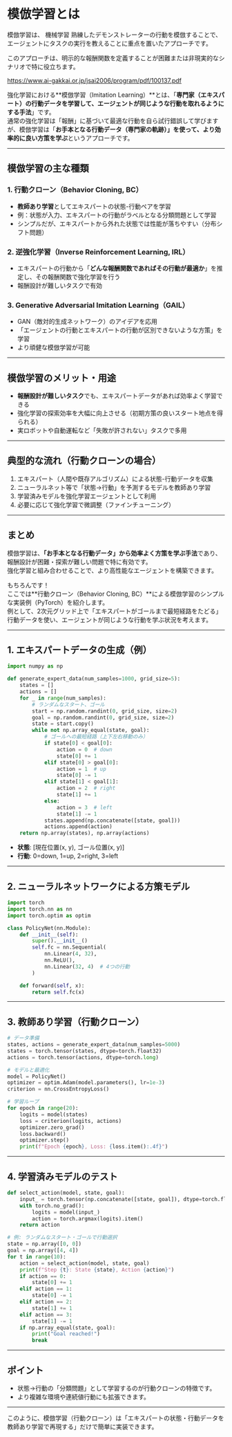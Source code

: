 # 模倣学習とは

模倣学習は、 機械学習 熟練したデモンストレーターの行動を模倣することで、エージェントにタスクの実行を教えることに重点を置いたアプローチです。

このアプローチは、明示的な報酬関数を定義することが困難または非現実的なシナリオで特に役立ちます。

https://www.ai-gakkai.or.jp/jsai2006/program/pdf/100137.pdf


強化学習における**模倣学習（Imitation Learning）**とは、「**専門家（エキスパート）の行動データを学習して、エージェントが同じような行動を取れるようにする手法**」です。  
通常の強化学習は「報酬」に基づいて最適な行動を自ら試行錯誤して学びますが、模倣学習は「**お手本となる行動データ（専門家の軌跡）」を使って、より効率的に良い方策を学ぶ**というアプローチです。

---

## 模倣学習の主な種類

### 1. 行動クローン（Behavior Cloning, BC）
- **教師あり学習**としてエキスパートの状態-行動ペアを学習
- 例：状態が入力、エキスパートの行動がラベルとなる分類問題として学習
- シンプルだが、エキスパートから外れた状態では性能が落ちやすい（分布シフト問題）

### 2. 逆強化学習（Inverse Reinforcement Learning, IRL）
- エキスパートの行動から「**どんな報酬関数であればその行動が最適か**」を推定し、その報酬関数で強化学習を行う
- 報酬設計が難しいタスクで有効

### 3. Generative Adversarial Imitation Learning（GAIL）
- GAN（敵対的生成ネットワーク）のアイデアを応用
- 「エージェントの行動とエキスパートの行動が区別できないような方策」を学習
- より頑健な模倣学習が可能

---

## 模倣学習のメリット・用途

- **報酬設計が難しいタスク**でも、エキスパートデータがあれば効率よく学習できる
- 強化学習の探索効率を大幅に向上させる（初期方策の良いスタート地点を得られる）
- 実ロボットや自動運転など「失敗が許されない」タスクで多用

---

## 典型的な流れ（行動クローンの場合）

1. エキスパート（人間や既存アルゴリズム）による状態-行動データを収集
2. ニューラルネット等で「状態→行動」を予測するモデルを教師あり学習
3. 学習済みモデルを強化学習エージェントとして利用
4. 必要に応じて強化学習で微調整（ファインチューニング）

---

## まとめ

模倣学習は、**「お手本となる行動データ」から効率よく方策を学ぶ手法**であり、  
報酬設計が困難・探索が難しい問題で特に有効です。  
強化学習と組み合わせることで、より高性能なエージェントを構築できます。



もちろんです！  
ここでは**行動クローン（Behavior Cloning, BC）**による模倣学習のシンプルな実装例（PyTorch）を紹介します。  
例として、2次元グリッド上で「エキスパートがゴールまで最短経路をたどる」行動データを使い、エージェントが同じような行動を学ぶ状況を考えます。

---

## 1. エキスパートデータの生成（例）

```python
import numpy as np

def generate_expert_data(num_samples=1000, grid_size=5):
    states = []
    actions = []
    for _ in range(num_samples):
        # ランダムなスタート、ゴール
        start = np.random.randint(0, grid_size, size=2)
        goal = np.random.randint(0, grid_size, size=2)
        state = start.copy()
        while not np.array_equal(state, goal):
            # ゴールへの最短経路（上下左右移動のみ）
            if state[0] < goal[0]:
                action = 0  # down
                state[0] += 1
            elif state[0] > goal[0]:
                action = 1  # up
                state[0] -= 1
            elif state[1] < goal[1]:
                action = 2  # right
                state[1] += 1
            else:
                action = 3  # left
                state[1] -= 1
            states.append(np.concatenate([state, goal]))
            actions.append(action)
    return np.array(states), np.array(actions)
```

- **状態**: [現在位置(x, y), ゴール位置(x, y)]
- **行動**: 0=down, 1=up, 2=right, 3=left

---

## 2. ニューラルネットワークによる方策モデル

```python
import torch
import torch.nn as nn
import torch.optim as optim

class PolicyNet(nn.Module):
    def __init__(self):
        super().__init__()
        self.fc = nn.Sequential(
            nn.Linear(4, 32),
            nn.ReLU(),
            nn.Linear(32, 4)  # 4つの行動
        )

    def forward(self, x):
        return self.fc(x)
```

---

## 3. 教師あり学習（行動クローン）

```python
# データ準備
states, actions = generate_expert_data(num_samples=5000)
states = torch.tensor(states, dtype=torch.float32)
actions = torch.tensor(actions, dtype=torch.long)

# モデルと最適化
model = PolicyNet()
optimizer = optim.Adam(model.parameters(), lr=1e-3)
criterion = nn.CrossEntropyLoss()

# 学習ループ
for epoch in range(20):
    logits = model(states)
    loss = criterion(logits, actions)
    optimizer.zero_grad()
    loss.backward()
    optimizer.step()
    print(f"Epoch {epoch}, Loss: {loss.item():.4f}")
```

---

## 4. 学習済みモデルのテスト

```python
def select_action(model, state, goal):
    input_ = torch.tensor(np.concatenate([state, goal]), dtype=torch.float32)
    with torch.no_grad():
        logits = model(input_)
        action = torch.argmax(logits).item()
    return action

# 例: ランダムなスタート・ゴールで行動選択
state = np.array([0, 0])
goal = np.array([4, 4])
for t in range(10):
    action = select_action(model, state, goal)
    print(f"Step {t}: State {state}, Action {action}")
    if action == 0:
        state[0] += 1
    elif action == 1:
        state[0] -= 1
    elif action == 2:
        state[1] += 1
    elif action == 3:
        state[1] -= 1
    if np.array_equal(state, goal):
        print("Goal reached!")
        break
```

---

## ポイント

- 状態→行動の「分類問題」として学習するのが行動クローンの特徴です。
- より複雑な環境や連続値行動にも拡張できます。

---

このように、模倣学習（行動クローン）は「エキスパートの状態・行動データを教師あり学習で再現する」だけで簡単に実装できます。


